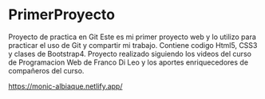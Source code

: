 # PrimerProyecto
Proyecto de practica en Git
Este es mi primer proyecto web y lo utilizo para practicar el uso de Git y compartir mi trabajo.
Contiene codigo Html5, CSS3 y clases de Bootstrap4.
Proyecto realizado siguiendo los videos del curso de Programacion Web de Franco Di Leo y los aportes enriquecedores de compañeros del curso.

https://monic-albiaque.netlify.app/

